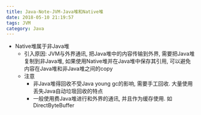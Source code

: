 ```yaml
---
title: Java-Note-JVM-Java堆和Native堆
date: 2018-05-10 21:19:57
tags: JVM
category: Java
---
```

- Native堆属于非Java堆
    - 引入原因: JVM与外界通讯, 把Java堆中的内容传输到外界, 需要把Java堆复制到非Java堆, 如果使用Native堆并在Java堆中保存其引用, 可以避免内容在Java堆和非Java堆之间的copy
    - 注意
        - 非Java堆得回收不受Java young gc的影响, 需要手工回收. 大量使用丢失Java自动垃圾回收的特点
        - 一般使用费Java堆进行和外界的通讯, 并且作为缓存使用. 如DirectByteBuffer